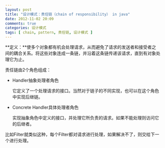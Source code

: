 ```yaml
---
layout: post
title: "设计模式：责任链（chain of responsibility） in java"
date: 2012-11-02 20:09
comments: true
categories: 设计模式
tags: [ chain, pattern, 责任链, 设计模式 ]
---
```

**定义：**使多个对象都有机会处理请求，从而避免了请求的发送者和接受者之间的耦合关系。将这些对象连成一条链，并沿着这条链传递该请求，直到有对象处理它为止。    

责任链由2个角色组成：   

- Handler抽象处理者角色    

  它定义了一个处理请求的接口。当然对于链子的不同实现，也可以在这个角色中实现后继链。    

- Concrete Handler具体处理者角色    

  实现抽象角色中定义的接口，并处理它所负责的请求。如果不能处理则访问它的后继者。  

比如Filter就类似这种，每个Filter都对请求进行处理，如果解决不了，则交给下一个进行处理。    